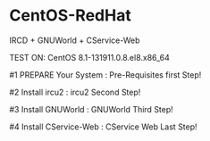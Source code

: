 # CentOS-RedHat
IRCD + GNUWorld + CService-Web

TEST ON: CentOS 8.1-131911.0.8.el8.x86_64

#1 PREPARE Your System : Pre-Requisites first Step!

#2 Install ircu2 : ircu2 Second Step!

#3 Install GNUWorld : GNUWorld Third Step!

#4 Install CService-Web : CService Web Last Step!
